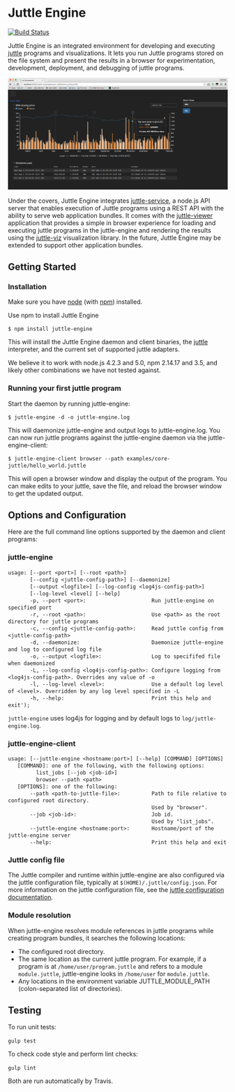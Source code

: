 # Juttle Engine

[![Build Status](https://travis-ci.org/juttle/juttle-engine.svg?branch=master)](https://travis-ci.org/juttle/juttle-engine)

Juttle Engine is an integrated environment for developing and executing
[juttle](https://github.com/juttle/juttle) programs and visualizations. It lets
you run Juttle programs stored on the file system and present the results in a
browser for experimentation, development, deployment, and debugging of juttle
programs.

![](docs/screenshots/stock_prices_example.png)

Under the covers, Juttle Engine integrates
[juttle-service](https://github.com/juttle/juttle-service), a node.js API server
that enables execution of Juttle programs using a REST API with the ability to
serve web application bundles. It comes with the
[juttle-viewer](https://github.com/juttle/juttle-viewer) application that
provides a simple in browser experience for loading and executing juttle
programs in the juttle-engine and rendering the results using the
[juttle-viz](https://github.com/juttle/juttle-viz) visualization library. In the
future, Juttle Engine may be extended to support other application bundles.

## Getting Started

### Installation

Make sure you have [node](http://nodejs.org) (with [npm](http://npmjs.org)) installed.

Use npm to install Juttle Engine
```
$ npm install juttle-engine
```

This will install the Juttle Engine daemon and client binaries, the [juttle](http://github.com/juttle/juttle) interpreter, and the current set of supported juttle adapters.

We believe it to work with node.js 4.2.3 and 5.0, npm 2.14.17 and 3.5, and likely other combinations we have not tested against.

### Running your first juttle program

Start the daemon by running juttle-engine:
```
$ juttle-engine -d -o juttle-engine.log
```
This will daemonize juttle-engine and output logs to juttle-engine.log. You can now run juttle programs against the juttle-engine daemon via the juttle-engine-client:
```
$ juttle-engine-client browser --path examples/core-juttle/hello_world.juttle
```
This will open a browser window and display the output of the program. You can make edits to your juttle, save the file, and reload the browser window to get the updated output.

## Options and Configuration

Here are the full command line options supported by the daemon and client programs:

### juttle-engine

```
usage: [--port <port>] [--root <path>]
       [--config <juttle-config-path>] [--daemonize]
       [--output <logfile>] [--log-config <log4js-config-path>]
       [--log-level <level] [--help]
       -p, --port <port>:                     Run juttle-engine on specified port
       -r, --root <path>:                     Use <path> as the root directory for juttle programs
       -c, --config <juttle-config-path>:     Read juttle config from <juttle-config-path>
       -d, --daemonize:                       Daemonize juttle-engine and log to configured log file
       -o, --output <logfile>:                Log to specififed file when daemonized
       -L, --log-config <log4js-config-path>: Configure logging from <log4js-config-path>. Overrides any value of -o
       -l, --log-level <level>:               Use a default log level of <level>. Overridden by any log level specified in -L
       -h, --help:                            Print this help and exit');
```

``juttle-engine`` uses log4js for logging and by default logs to ``log/juttle-engine.log``.

### juttle-engine-client

```
usage: [--juttle-engine <hostname:port>] [--help] [COMMAND] [OPTIONS]
   [COMMAND]: one of the following, with the following options:
         list_jobs [--job <job-id>]
         browser --path <path>
   [OPTIONS]: one of the following:
       --path <path-to-juttle-file>:          Path to file relative to configured root directory.
                                              Used by "browser".
       --job <job-id>:                        Job id.
                                              Used by "list_jobs".
       --juttle-engine <hostname:port>:       Hostname/port of the juttle-engine server
       --help:                                Print this help and exit
```

### Juttle config file

The Juttle compiler and runtime within juttle-engine are also configured via the juttle configuration file, typically at ``$(HOME)/.juttle/config.json``. For more information on the juttle configuration file, see the [juttle configuration documentation](https://github.com/juttle/juttle/blob/master/docs/reference/cli.md#configuration).

### Module resolution

When juttle-engine resolves module references in juttle programs while creating program bundles, it searches the following locations:
* The configured root directory.
* The same location as the current juttle program. For example, if a program is at ``/home/user/program.juttle`` and refers to a module ``module.juttle``, juttle-engine looks in ``/home/user`` for ``module.juttle``.
* Any locations in the environment variable JUTTLE_MODULE_PATH (colon-separated list of directories).

## Testing

To run unit tests:

``gulp test``

To check code style and perform lint checks:

``gulp lint``

Both are run automatically by Travis.
